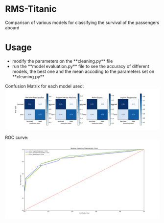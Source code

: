 # RMS-Titanic

Comparison of various models for classifying the survival of the passengers aboard

# Usage

<ul>
  <li>modify the parameters on the **cleaning.py** file</li>
  <li>run the **model evaluation.py** file to see the accuracy of different models, the best one and the mean accoding to the parameters set 
  on **cleaning.py**</li>
</ul>

Confusion Matrix for each model used:
![img](imgs/confussion_matrix_eval1.png)

ROC curve:
![img](imgs/roc_curve.png)
